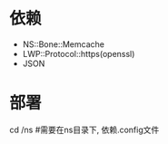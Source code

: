 依赖
===
* NS::Bone::Memcache
* LWP::Protocol::https(openssl)
* JSON

部署
===
cd /ns #需要在ns目录下, 依赖.config文件
